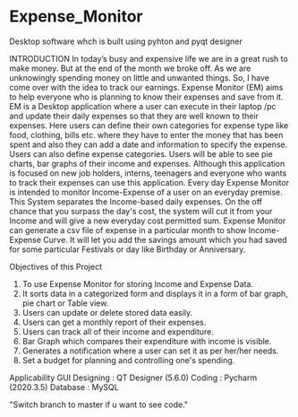 # Expense_Monitor
Desktop software whch is built using pyhton and pyqt designer

INTRODUCTION
In today’s busy and expensive life we are in a great rush to make money. But at the end of the month
we broke off. As we are unknowingly spending money on little and unwanted things. So, I have come
over with the idea to track our earnings.
Expense Monitor (EM) aims to help everyone who is planning to know their expenses and save from
it. EM is a Desktop application where a user can execute in their laptop /pc and update their daily
expenses so that they are well known to their expenses. Here users can define their own categories for
expense type like food, clothing, bills etc. where they have to enter the money that has been spent and
also they can add a date and information to specify the expense. Users can also define expense
categories. Users will be able to see pie charts, bar graphs of their income and expenses. Although this
application is focused on new job holders, interns, teenagers and everyone who wants to track their
expenses can use this application.
Every day Expense Monitor is intended to monitor Income-Expense of a user on an everyday premise.
This System separates the Income-based daily expenses. On the off chance that you surpass the day's
cost, the system will cut it from your Income and will give a new everyday cost permitted sum.
Expense Monitor can generate a csv file of expense in a particular month to show Income-Expense
Curve. It will let you add the savings amount which you had saved for some particular Festivals or
day like Birthday or Anniversary.

Objectives of this Project
1) To use Expense Monitor for storing Income and Expense Data.
2) It sorts data in a categorized form and displays it in a form of bar graph, pie chart or
Table view.
3) Users can update or delete stored data easily.
4) Users can get a monthly report of their expenses.
5) Users can track all of their income and expenditure.
6) Bar Graph which compares their expenditure with income is visible.
7) Generates a notification where a user can set it as per her/her needs.
8) Set a budget for planning and controlling one's spending.

Applicability
GUI Designing : QT Designer (5.6.0)
Coding : Pycharm (2020.3.5)
Database : MySQL

"Switch branch to master if u want to see code."

